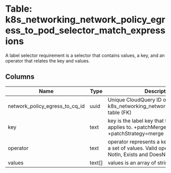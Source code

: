 
# Table: k8s_networking_network_policy_egress_to_pod_selector_match_expressions
A label selector requirement is a selector that contains values, a key, and an operator that relates the key and values.
## Columns
| Name        | Type           | Description  |
| ------------- | ------------- | -----  |
|network_policy_egress_to_cq_id|uuid|Unique CloudQuery ID of k8s_networking_network_policy_egress_to table (FK)|
|key|text|key is the label key that the selector applies to. +patchMergeKey=key +patchStrategy=merge|
|operator|text|operator represents a key's relationship to a set of values. Valid operators are In, NotIn, Exists and DoesNotExist.|
|values|text[]|values is an array of string values|
